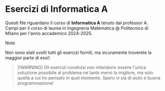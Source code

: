 # Esercizi di Informatica A
Questi file riguardano il corso di **Informatica A** tenuto dal professor A. Campi per il corso di laurea in Ingegneria Matematica @ Politecnico di Milano per l'anno accademico 2024-2025.
> [!NOTE]
> Non sono stati svolti tutti gli esercizi forniti, ma sicuramente troverete la maggior parte di essi!.

>  [!WARNING]
> Gli esercizi condivisi non intendono essere l'unica soluzione possibile al problema né tanto meno la migliore, ma solo quella a cui ho pensato in quel momento.
Spero vi sia di aiuto e buona programmazione!
